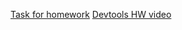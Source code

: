 [Task for homework](https://docs.google.com/document/d/14j_detZR2ff8e2xlmecOslzYOVjNvowc/edit)
[Devtools HW video](https://drive.google.com/file/d/1zePy_4RiebPZ98ngAiFbZVHuJNfEqKV2/view?usp=sharing)
